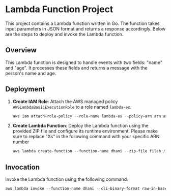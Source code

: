 # Lambda Function Project

This project contains a Lambda function written in Go. The function takes input parameters in JSON format and returns a response accordingly. Below are the steps to deploy and invoke the Lambda function.

## Overview

This Lambda function is designed to handle events with two fields: "name" and "age". It processes these fields and returns a message with the person's name and age.

## Deployment

1. **Create IAM Role**: Attach the AWS managed policy `AWSLambdaBasicExecutionRole` to a role named `lambda-ex`.

    ```powershell
    aws iam attach-role-policy --role-name lambda-ex --policy-arn arn:aws:iam::aws:policy/service-role/AWSLambdaBasicExecutionRole
    ```

2. **Create Lambda Function**: Deploy the Lambda function using the provided ZIP file and configure its runtime environment. Please make sure to replace "Xs" in the following command with your specific ARN number

    ```powershell
    aws lambda create-function --function-name dhani --zip-file fileb://function.zip --handler bootstrap --runtime provided.al2023 --role arn:aws:iam::XXXXXXXXXXXX:role/lambda-ex
    ```

## Invocation

Invoke the Lambda function using the following command:

```powershell
aws lambda invoke --function-name dhani --cli-binary-format raw-in-base64-out --payload '{\"name\":\"Jim\",\"age\":33}' output.txt
